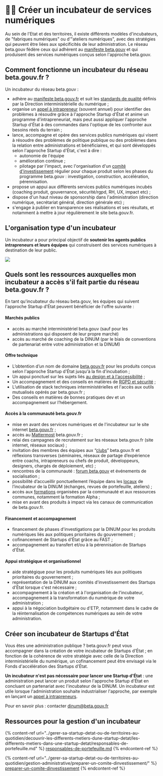 # 👨‍🔬 Créer un incubateur de services numériques

Au sein de l'Etat et des territoires, il existe différents modèles d'incubateurs, de "fabriques numériques" ou d'"ateliers numériques", avec des stratégies qui peuvent être liées aux spécificités de leur administration. Le réseau beta.gouv fédère ceux qui adhèrent au [manifeste beta.gouv](https://beta.gouv.fr/approche/manifeste) et qui produisent des services numériques conçus selon l'approche beta.gouv.

## Comment fonctionne un incubateur du réseau beta.gouv.fr ?

Un incubateur du réseau beta.gouv :

* adhère au [manifeste beta.gouv.fr](https://beta.gouv.fr/manifeste) et suit les [standards de qualité](../gerer-sa-startup-detat-ou-de-territoires-au-quotidien/je-fais-des-choix-technologique/standards-de-qualite-beta.gouv.fr.md) définis par la Direction interministérielle du numérique ;
* organise un [appel à intrapreneur](../gerer-sa-startup-detat-ou-de-territoires-au-quotidien/la-vie-dune-se/je-souhaite-lancer-une-startup-detat/chronologie-dune-appel-a-innovateur/) (souvent annuel) pour identifier des problèmes à résoudre grâce à l'approche Startup d'État et anime un programme d'intrapreneuriat, mais peut aussi appliquer l'approche Startup d'État à des commandes dans l'optique de les confronter aux besoins réels du terrain ;
* lance, accompagne et opère des services publics numériques qui visent à résoudre des problèmes de politique publique ou des problèmes dans la relation entre administrations et bénéficiaires, et qui sont développés selon l'approche Startup d'État, c'est à dire :
  * autonomie de l'équipe
  * amélioration continue ;
  * pilotage par l'impact, avec l'organisation d'un [comité d'investissement](../gerer-sa-startup-detat-ou-de-territoires-au-quotidien/gestion-administrative/preparer-un-comite-dinvestissement/) régulier pour chaque produit selon les phases du programme beta.gouv : investigation, construction, accélération, pérennisation.
* propose un appui aux différents services publics numériques incubés (coaching produit, gouvernance, sécurité/rgpd, RH, UX, impact etc) ;
* dispose d'un haut niveau de sponsorship dans l'administration (direction numérique, secrétariat général, direction générale etc) ;
* s'engage à publier en transparence ses réalisations et ses résultats, et notamment à mettre à jour régulièrement le site beta.gouv.fr.

## L'organisation type d'un incubateur

Un incubateur a pour principal objectif de **soutenir les agents publics intrapreneurs et leurs équipes** qui construisent des services numériques à destination de leur public.

![](<../.gitbook/assets/image (20).png>)

## Quels sont les ressources auxquelles mon incubateur a accès s'il fait partie du réseau beta.gouv.fr ?

En tant qu'incubateur du réseau beta.gouv, les équipes qui suivent l'approche Startup d'État peuvent bénéficier de l'offre suivante :

#### Marchés publics

* accès au marché interministériel beta.gouv (sauf pour les administrations qui disposent de leur propre marché)
* accès au marché de coaching de la DINUM (par le biais de conventions de partenariat entre votre administration et la DINUM)

#### Offre technique

* L’obtention d’un nom de domaine [beta.gouv.fr](http://beta.gouv.fr) pour les produits conçus selon l'approche Startup d'État jusqu'à la fin d'incubation ;
* Un appui ponctuel sur les sujets liés [au design et à l'accessibilité](../gerer-sa-startup-detat-ou-de-territoires-au-quotidien/jameliore-le-design-et-lexperience-utilisateur/) ;
* Un accompagnement et des conseils en matières de [RGPD et sécurité](../gerer-sa-startup-detat-ou-de-territoires-au-quotidien/cadrer-juridiquement-son-produit/) ;
* L’utilisation de stack techniques interministérielles et l'accès aux outils mutualisés opérés par beta.gouv.fr ;
* Des conseils en matières de bonnes pratiques dev et un accompagnement sur l’hébergement.

#### Accès à la communauté beta.gouv.fr

* mise en avant des services numériques et de l'incubateur sur le site internet [beta.gouv.fr](broken-reference/) ;
* accès au [Mattermost](../travailler-a-beta-gouv/jutilise-les-outils-de-la-communaute/mattermost/) beta.gouv.fr ;
* relai des campagnes de recrutement sur les réseaux beta.gouv.fr (site internet, réseaux sociaux) ;
* invitation des membres des équipes aux “[clubs](../travailler-a-beta-gouv/se-former/clubs-de-partage-dexperience.md)” beta.gouv.fr et réflexions transverses (séminaires, réseaux de partage d’expérience entre coachs, intrapreneurs ou chefs de produit, développeurs, designers, chargés de déploiement, etc) ;
* rencontres de la communauté : [forum beta.gouv](../travailler-a-beta-gouv/actions-transverses/rituels/seminaire.md) et événements de socialisation ;
* possibilité d’accueillir ponctuellement l’équipe dans les [locaux](incubateur-de-la-dinum/locaux.md) de l’incubateur de la DINUM (échanges, revues de portefeuille, ateliers) ;
* accès aux [formations](../travailler-a-beta-gouv/se-former/) organisées par la communauté et aux ressources communes, notamment la formation Alpha ;
* mise en avant des produits à impact via les canaux de communication de beta.gouv.fr.

#### Financement et accompagnement

* financement de phases d'investigations par la DINUM pour les produits numériques liés aux politiques prioritaires du gouvernement ;
* cofinancement de Startups d'État grâce au FAST ;
* accompagnement au transfert et/ou à la pérennisation de Startups d'État.

#### Appui stratégique et organisationnel

* aide stratégique pour les produits numériques liés aux politiques prioritaires du gouvernement ;
* représentation de la DINUM aux comités d'investissement des Startups d'État lorsque c'est nécessaire ;
* accompagnement à la création et à l'organisation de l'incubateur, accompagnement à la transformation du numérique de votre administration ;
* appui à la négociation budgétaire ou d'ETP, notamment dans le cadre de la réinternalisation de compétences numériques au sein de votre administration.

## Créer son incubateur de Startups d'État

Vous êtes une administration publique ? beta.gouv.fr peut vous accompagner dans la création de votre incubateur de Startups d'État ; en fonction de la cohérence de votre stratégie avec celle de la Direction interministérielle du numérique, un cofinancement peut être envisagé via le Fonds d'accélération des Startups d'État.

**Un incubateur n'est pas nécessaire pour lancer une Startup d'État** : une administration peut lancer un produit selon l'approche Startup d'État en concluant un partenariat avec l'incubateur de la DINUM. Un incubateur est utile lorsque l'administration souhaite industrialiser l'approche, par exemple en lançant un [appel à intrapreneurs](../gerer-sa-startup-detat-ou-de-territoires-au-quotidien/la-vie-dune-se/je-souhaite-lancer-une-startup-detat/chronologie-dune-appel-a-innovateur/).

Pour en savoir plus : contacter dinum@beta.gouv.fr

## Ressources pour la gestion d'un incubateur

{% content-ref url="../gerer-sa-startup-detat-ou-de-territoires-au-quotidien/decouvrir-les-differents-metiers-dune-startup-detat/les-differents-metiers-dans-une-startup-detat/responsables-de-portefeuille.md" %}
[responsables-de-portefeuille.md](../gerer-sa-startup-detat-ou-de-territoires-au-quotidien/decouvrir-les-differents-metiers-dune-startup-detat/les-differents-metiers-dans-une-startup-detat/responsables-de-portefeuille.md)
{% endcontent-ref %}

{% content-ref url="../gerer-sa-startup-detat-ou-de-territoires-au-quotidien/gestion-administrative/preparer-un-comite-dinvestissement/" %}
[preparer-un-comite-dinvestissement](../gerer-sa-startup-detat-ou-de-territoires-au-quotidien/gestion-administrative/preparer-un-comite-dinvestissement/)
{% endcontent-ref %}
